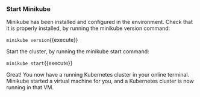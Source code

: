 

### Start Minikube
Minikube has been installed and configured in the environment. Check that it is properly installed, by running the minikube version command:

`minikube version`{{execute}}

Start the cluster, by running the minikube start command:

`minikube start`{{execute}}

Great! You now have a running Kubernetes cluster in your online terminal. Minikube started a virtual machine for you, and a Kubernetes cluster is now running in that VM.

